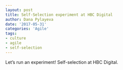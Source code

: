 ```yaml
---
layout: post
title: Self-Selection experiment at HBC Digital
author: Dana Pylayeva
date: '2017-05-31'
categories: 'Agile'
tags:
- culture
- agile
- self-selection
---
```

Let’s run an experiment! Self-selection at HBC Digital.
